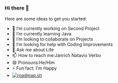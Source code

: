 ### Hi there 👋
<!--KlaporeDevs/KlaporeDevs is a ✨ _special_ ✨ repository because its `README.md` (this file) appears on your GitHub profile.-->

Here are some ideas to get you started:

- 🔭 I’m currently working on Second Project
- 🌱 I’m currently learning Java
- 👯 I’m looking to collaborate on Projects
- 🤔 I’m looking for help with Coding Improvements
- 💬 Ask me about Life
- 📫 How to reach me:Janrich Natavio Verbo
- 😄 Pronouns:He/Him
- ⚡ Fun fact: I'm Happy
- <a href="https://roadmap.sh"><img src="https://api.roadmap.sh/v1-badge/wide/64c38d78e244f2be6a48fd83?variant=dark&roadmaps=backend%2Cpython%2Cjava" alt="roadmap.sh"/></a>
